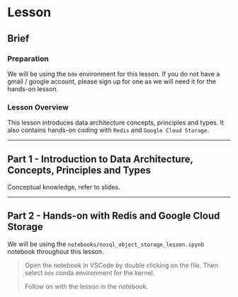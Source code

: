 # Lesson

## Brief

### Preparation

We will be using the `bde` environment for this lesson. If you do not have a gmail / google account, please sign up for one as we will need it for the hands-on lesson.

### Lesson Overview

This lesson introduces data architecture concepts, principles and types. It also contains hands-on coding with `Redis` and `Google Cloud Storage`.

---

## Part 1 - Introduction to Data Architecture, Concepts, Principles and Types

Conceptual knowledge, refer to slides.

---

## Part 2 - Hands-on with Redis and Google Cloud Storage

We will be using the `notebooks/nosql_object_storage_lesson.ipynb` notebook throughout this lesson.

> Open the notebook in VSCode by double clicking on the file. Then select `bde` conda environment for the kernel.
>
> Follow on with the lesson in the notebook.
